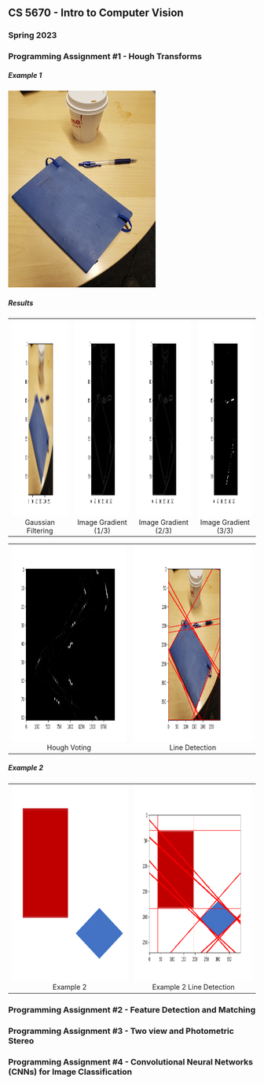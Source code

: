 ## CS 5670 - Intro to Computer Vision

### Spring 2023

### Programming Assignment #1 - Hough Transforms

##### Example 1
![Example 1](./P_1/release/img.jpg)

##### Results
|||||
|:--------:|:--------:|:--------:|:--------:|
|<img width='400' height='400' alt='Gaussian Filtering' src='./P_1/results/blurredImage_noiseRemoval.png'> <figcaption> Gaussian Filtering </figcaption>| <img width='400' height='400' alt='Image Gradients 1' src='./P_1/results/imageGradient.png'> <figcaption> Image Gradient (1/3) </figcaption>|<img width='400' height='400' alt='Image Gradients 2' src='./P_1/results/imageGradient.png'> <figcaption> Image Gradient (2/3) </figcaption> | <img width='400' height='400' alt='Image Gradients 2' src='./P_1/results/imageGradient_2.png'> <figcaption> Image Gradient (3/3) </figcaption> |

|||
|:--------:|:--------:|
|<img width='400' height='400' alt='Image Gradients 2' src='./P_1/results/houghVoting.png'> <figcaption> Hough Voting </figcaption>| <img width='400' height='400' alt='Image Gradients 2' src='./P_1/results/localMaximasInHoughVoting.png'> <figcaption> Line Detection </figcaption> |

##### Example 2

|||
|:--------:|:--------:|
|<img width='400' height='400' alt='Image Gradients 2' src='./P_1/release/img2.png'> <figcaption> Example 2 </figcaption>|<img width='400' height='400' alt='Image Gradients 2' src='./P_1/results/example2.png'> <figcaption> Example 2 Line Detection </figcaption>|


### Programming Assignment #2 - Feature Detection and Matching
### Programming Assignment #3 - Two view and Photometric Stereo
### Programming Assignment #4 - Convolutional Neural Networks (CNNs) for Image Classification


